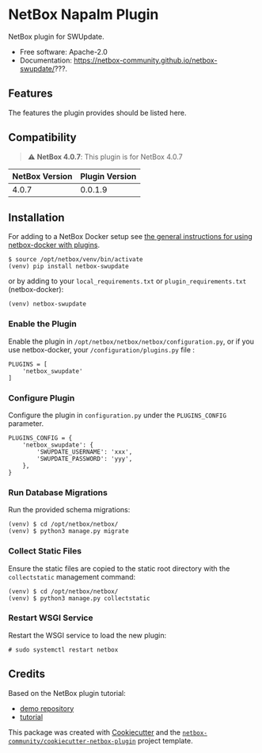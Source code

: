 # NetBox Napalm Plugin

NetBox plugin for SWUpdate.


* Free software: Apache-2.0
* Documentation: https://netbox-community.github.io/netbox-swupdate/???.


## Features

The features the plugin provides should be listed here.

## Compatibility

> :warning: **NetBox 4.0.7**: This plugin is for NetBox 4.0.7

| NetBox Version | Plugin Version |
|----------------|----------------|
| 4.0.7          | 0.0.1.9        |

## Installation

For adding to a NetBox Docker setup see
[the general instructions for using netbox-docker with plugins](https://github.com/netbox-community/netbox-docker/wiki/Using-Netbox-Plugins).

```no-highlight
$ source /opt/netbox/venv/bin/activate
(venv) pip install netbox-swupdate
```

or by adding to your `local_requirements.txt` or `plugin_requirements.txt` (netbox-docker):

```no-highlight
(venv) netbox-swupdate
```

### Enable the Plugin

Enable the plugin in `/opt/netbox/netbox/netbox/configuration.py`,
 or if you use netbox-docker, your `/configuration/plugins.py` file :

```no-highlight
PLUGINS = [
    'netbox_swupdate'
]
```

### Configure Plugin

Configure the plugin in `configuration.py` under the `PLUGINS_CONFIG` parameter.

```no-highlight
PLUGINS_CONFIG = {
    'netbox_swupdate': {
        'SWUPDATE_USERNAME': 'xxx',
        'SWUPDATE_PASSWORD': 'yyy',
    },
}
```

### Run Database Migrations

Run the provided schema migrations:

```no-highlight
(venv) $ cd /opt/netbox/netbox/
(venv) $ python3 manage.py migrate
```

### Collect Static Files

Ensure the static files are copied to the static root directory with the `collectstatic` management command:

```no-highlight
(venv) $ cd /opt/netbox/netbox/
(venv) $ python3 manage.py collectstatic
```

### Restart WSGI Service

Restart the WSGI service to load the new plugin:

```no-highlight
# sudo systemctl restart netbox
```

## Credits

Based on the NetBox plugin tutorial:

- [demo repository](https://github.com/netbox-community/netbox-plugin-demo)
- [tutorial](https://github.com/netbox-community/netbox-plugin-tutorial)

This package was created with [Cookiecutter](https://github.com/audreyr/cookiecutter) and the [`netbox-community/cookiecutter-netbox-plugin`](https://github.com/netbox-community/cookiecutter-netbox-plugin) project template.
